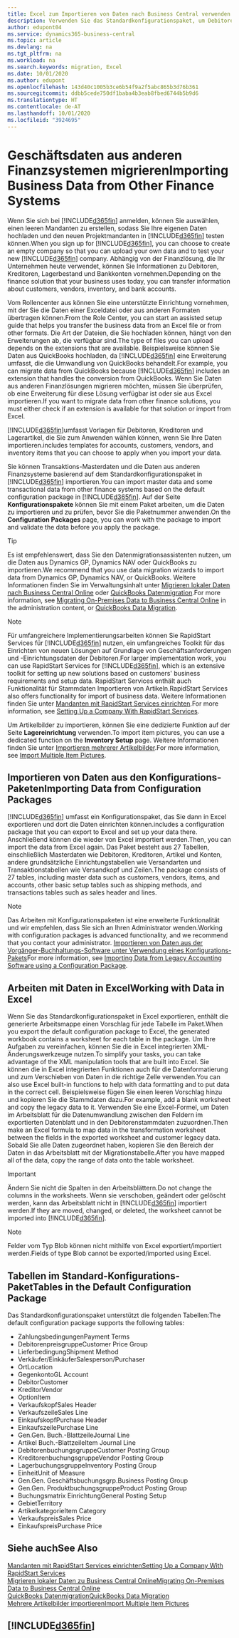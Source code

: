 ```yaml
---
title: Excel zum Importieren von Daten nach Business Central verwenden
description: Verwenden Sie das Standardkonfigurationspaket, um Debitorendaten in Excel hinzuzufügen und Daten nach Business Central zu importieren.
author: edupont04
ms.service: dynamics365-business-central
ms.topic: article
ms.devlang: na
ms.tgt_pltfrm: na
ms.workload: na
ms.search.keywords: migration, Excel
ms.date: 10/01/2020
ms.author: edupont
ms.openlocfilehash: 143d40c1005b3ce6b54f9a2f5abc865b3d76b361
ms.sourcegitcommit: ddbb5cede750df1baba4b3eab8fbed6744b5b9d6
ms.translationtype: HT
ms.contentlocale: de-AT
ms.lasthandoff: 10/01/2020
ms.locfileid: "3924695"
---
```

# <a name="importing-business-data-from-other-finance-systems"></a><span data-ttu-id="2f607-103">Geschäftsdaten aus anderen Finanzsystemen migrieren</span><span class="sxs-lookup"><span data-stu-id="2f607-103">Importing Business Data from Other Finance Systems</span></span>

<span data-ttu-id="2f607-104">Wenn Sie sich bei [!INCLUDE[d365fin](includes/d365fin_md.md)] anmelden, können Sie auswählen, einen leeren Mandanten zu erstellen, sodass Sie Ihre eigenen Daten hochladen und den neuen Projektmandanten in [!INCLUDE[d365fin](includes/d365fin_md.md)] testen können.</span><span class="sxs-lookup"><span data-stu-id="2f607-104">When you sign up for [!INCLUDE[d365fin](includes/d365fin_md.md)], you can choose to create an empty company so that you can upload your own data and to test your new [!INCLUDE[d365fin](includes/d365fin_md.md)] company.</span></span> <span data-ttu-id="2f607-105">Abhängig von der Finanzlösung, die Ihr Unternehmen heute verwendet, können Sie Informationen zu Debitoren, Kreditoren, Lagerbestand und Bankkonten vornehmen.</span><span class="sxs-lookup"><span data-stu-id="2f607-105">Depending on the finance solution that your business uses today, you can transfer information about customers, vendors, inventory, and bank accounts.</span></span>  

<span data-ttu-id="2f607-106">Vom Rollencenter aus können Sie eine unterstützte Einrichtung vornehmen, mit der Sie die Daten einer Exceldatei oder aus anderen Formaten übertragen können.</span><span class="sxs-lookup"><span data-stu-id="2f607-106">From the Role Center, you can start an assisted setup guide that helps you transfer the business data from an Excel file or from other formats.</span></span> <span data-ttu-id="2f607-107">Die Art der Dateien, die Sie hochladen können, hängt von den Erweiterungen ab, die verfügbar sind.</span><span class="sxs-lookup"><span data-stu-id="2f607-107">The type of files you can upload depends on the extensions that are available.</span></span> <span data-ttu-id="2f607-108">Beispielsweise können Sie Daten aus QuickBooks hochladen, da [!INCLUDE[d365fin](includes/d365fin_md.md)] eine Erweiterung umfasst, die die Umwandlung von QuickBooks behandelt.</span><span class="sxs-lookup"><span data-stu-id="2f607-108">For example, you can migrate data from QuickBooks because [!INCLUDE[d365fin](includes/d365fin_md.md)] includes an extension that handles the conversion from QuickBooks.</span></span> <span data-ttu-id="2f607-109">Wenn Sie Daten aus anderen Finanzlösungen migrieren möchten, müssen Sie überprüfen, ob eine Erweiterung für diese Lösung verfügbar ist oder sie aus Excel importieren.</span><span class="sxs-lookup"><span data-stu-id="2f607-109">If you want to migrate data from other finance solutions, you must either check if an extension is available for that solution or import from Excel.</span></span>  

[!INCLUDE[d365fin](includes/d365fin_md.md)]<span data-ttu-id="2f607-110">umfasst Vorlagen für Debitoren, Kreditoren und Lagerartikel, die Sie zum Anwenden wählen können, wenn Sie Ihre Daten importieren.</span><span class="sxs-lookup"><span data-stu-id="2f607-110">includes templates for accounts, customers, vendors, and inventory items that you can choose to apply when you import your data.</span></span>

<span data-ttu-id="2f607-111">Sie können Transaktions-Masterdaten und die Daten aus anderen Finanzsysteme basierend auf dem Standardkonfigurationspaket in [!INCLUDE[d365fin](includes/d365fin_md.md)] importieren.</span><span class="sxs-lookup"><span data-stu-id="2f607-111">You can import master data and some transactional data from other finance systems based on the default configuration package in [!INCLUDE[d365fin](includes/d365fin_md.md)].</span></span> <span data-ttu-id="2f607-112">Auf der Seite **Konfigurationspakete** können Sie mit einem Paket arbeiten, um die Daten zu importieren und zu prüfen, bevor Sie die Paketnummer anwenden.</span><span class="sxs-lookup"><span data-stu-id="2f607-112">On the **Configuration Packages** page, you can work with the package to import and validate the data before you apply the package.</span></span>  

> [!TIP]  
> <span data-ttu-id="2f607-113">Es ist empfehlenswert, dass Sie den Datenmigrationsassistenten nutzen, um die Daten aus Dynamics GP, Dynamics NAV oder QuickBooks zu importieren.</span><span class="sxs-lookup"><span data-stu-id="2f607-113">We recommend that you use data migration wizards to import data from Dynamics GP, Dynamics NAV, or QuickBooks.</span></span> <span data-ttu-id="2f607-114">Weitere Informationen finden Sie im Verwaltungsinhalt unter [Migrieren lokaler Daten nach Business Central Online](/dynamics365/business-central/dev-itpro/administration/migrate-data) oder [QuickBooks Datenmigration](ui-extensions-quickbooks-data-migration.md).</span><span class="sxs-lookup"><span data-stu-id="2f607-114">For more information, see [Migrating On-Premises Data to Business Central Online](/dynamics365/business-central/dev-itpro/administration/migrate-data) in the administration content, or [QuickBooks Data Migration](ui-extensions-quickbooks-data-migration.md).</span></span>

> [!NOTE]  
> <span data-ttu-id="2f607-115">Für umfangreichere Implementierungsarbeiten können Sie RapidStart Services für [!INCLUDE[d365fin](includes/d365fin_md.md)] nutzen, ein umfangreiches Toolkit für das Einrichten von neuen Lösungen auf Grundlage von Geschäftsanforderungen und -Einrichtungsdaten der Debitoren.</span><span class="sxs-lookup"><span data-stu-id="2f607-115">For larger implementation work, you can use RapidStart Services for [!INCLUDE[d365fin](includes/d365fin_md.md)], which is an extensive toolkit for setting up new solutions based on customers' business requirements and setup data.</span></span> <span data-ttu-id="2f607-116">RapidStart Services enthält auch Funktionalität für Stammdaten Importieren von Artikeln.</span><span class="sxs-lookup"><span data-stu-id="2f607-116">RapidStart Services also offers functionality for import of business data.</span></span> <span data-ttu-id="2f607-117">Weitere Informationen finden Sie unter [Mandanten mit RapidStart Services einrichten](admin-set-up-a-company-with-rapidstart.md).</span><span class="sxs-lookup"><span data-stu-id="2f607-117">For more information, see [Setting Up a Company With RapidStart Services](admin-set-up-a-company-with-rapidstart.md).</span></span>

<span data-ttu-id="2f607-118">Um Artikelbilder zu importieren, können Sie eine dedizierte Funktion auf der Seite **Lagereinrichtung** verwenden.</span><span class="sxs-lookup"><span data-stu-id="2f607-118">To import item pictures, you can use a dedicated function on the **Inventory Setup** page.</span></span> <span data-ttu-id="2f607-119">Weitere Informationen finden Sie unter [Importieren mehrerer Artikelbilder](inventory-how-import-item-pictures.md).</span><span class="sxs-lookup"><span data-stu-id="2f607-119">For more information, see [Import Multiple Item Pictures](inventory-how-import-item-pictures.md).</span></span>

## <a name="importing-data-from-configuration-packages"></a><span data-ttu-id="2f607-120">Importieren von Daten aus den Konfigurations-Paketen</span><span class="sxs-lookup"><span data-stu-id="2f607-120">Importing Data from Configuration Packages</span></span>
[!INCLUDE[d365fin](includes/d365fin_md.md)] <span data-ttu-id="2f607-121">umfasst ein Konfigurationspaket, das Sie dann in Excel exportieren und dort die Daten einrichten können.</span><span class="sxs-lookup"><span data-stu-id="2f607-121">includes a configuration package that you can export to Excel and set up your data there.</span></span> <span data-ttu-id="2f607-122">Anschließend können die wieder von Excel importiert werden.</span><span class="sxs-lookup"><span data-stu-id="2f607-122">Then, you can import the data from Excel again.</span></span> <span data-ttu-id="2f607-123">Das Paket besteht aus 27 Tabellen, einschließlich Masterdaten wie Debitoren, Kreditoren, Artikel und Konten, andere grundsätzliche Einrichtungstabellen wie Versandarten und Transaktionstabellen wie Versandkopf und Zeilen.</span><span class="sxs-lookup"><span data-stu-id="2f607-123">The package consists of 27 tables, including master data such as customers, vendors, items, and accounts, other basic setup tables such as shipping methods, and transactions tables such as sales header and lines.</span></span>  

> [!NOTE]  
>   <span data-ttu-id="2f607-124">Das Arbeiten mit Konfigurationspaketen ist eine erweiterte Funktionalität und wir empfehlen, dass Sie sich an Ihren Administrator wenden.</span><span class="sxs-lookup"><span data-stu-id="2f607-124">Working with configuration packages is advanced functionality, and we recommend that you contact your administrator.</span></span> <span data-ttu-id="2f607-125">[Importieren von Daten aus der Vorgänger-Buchhaltungs-Software unter Verwendung eines Konfigurations-Pakets](across-import-data-configuration-packages.md)</span><span class="sxs-lookup"><span data-stu-id="2f607-125">For more information, see [Importing Data from Legacy Accounting Software using a Configuration Package](across-import-data-configuration-packages.md).</span></span>

## <a name="working-with-data-in-excel"></a><span data-ttu-id="2f607-126">Arbeiten mit Daten in Excel</span><span class="sxs-lookup"><span data-stu-id="2f607-126">Working with Data in Excel</span></span>
<span data-ttu-id="2f607-127">Wenn Sie das Standardkonfigurationspaket in Excel exportieren, enthält die generierte Arbeitsmappe einen Vorschlag für jede Tabelle im Paket.</span><span class="sxs-lookup"><span data-stu-id="2f607-127">When you export the default configuration package to Excel, the generated workbook contains a worksheet for each table in the package.</span></span> <span data-ttu-id="2f607-128">Um Ihre Aufgaben zu vereinfachen, können Sie die in Excel integrierten XML-Änderungswerkzeuge nutzen.</span><span class="sxs-lookup"><span data-stu-id="2f607-128">To simplify your tasks, you can take advantage of the XML manipulation tools that are built into Excel.</span></span> <span data-ttu-id="2f607-129">Sie können die in Excel integrierten Funktionen auch für die Datenformatierung und zum Verschieben von Daten in die richtige Zelle verwenden.</span><span class="sxs-lookup"><span data-stu-id="2f607-129">You can also use Excel built-in functions to help with data formatting and to put data in the correct cell.</span></span> <span data-ttu-id="2f607-130">Beispielsweise fügen Sie einen leeren Vorschlag hinzu und kopieren Sie die Stammdaten dazu.</span><span class="sxs-lookup"><span data-stu-id="2f607-130">For example, add a blank worksheet and copy the legacy data to it.</span></span> <span data-ttu-id="2f607-131">Verwenden Sie eine Excel-Formel, um Daten im Arbeitsblatt für die Datenumwandlung zwischen den Feldern im exportierten Datenblatt und in den Debitorenstammdaten zuzuordnen.</span><span class="sxs-lookup"><span data-stu-id="2f607-131">Then make an Excel formula to map data in the transformation worksheet between the fields in the exported worksheet and customer legacy data.</span></span> <span data-ttu-id="2f607-132">Sobald Sie alle Daten zugeordnet haben, kopieren Sie den Bereich der Daten in das Arbeitsblatt mit der Migrationstabelle.</span><span class="sxs-lookup"><span data-stu-id="2f607-132">After you have mapped all of the data, copy the range of data onto the table worksheet.</span></span>  

> [!IMPORTANT]  
>  <span data-ttu-id="2f607-133">Ändern Sie nicht die Spalten in den Arbeitsblättern.</span><span class="sxs-lookup"><span data-stu-id="2f607-133">Do not change the columns in the worksheets.</span></span> <span data-ttu-id="2f607-134">Wenn sie verschoben, geändert oder gelöscht werden, kann das Arbeitsblatt nicht in [!INCLUDE[d365fin](includes/d365fin_md.md)] importiert werden.</span><span class="sxs-lookup"><span data-stu-id="2f607-134">If they are moved, changed, or deleted, the worksheet cannot be imported into [!INCLUDE[d365fin](includes/d365fin_md.md)].</span></span>

> [!NOTE]
> <span data-ttu-id="2f607-135">Felder vom Typ Blob können nicht mithilfe von Excel exportiert/importiert werden.</span><span class="sxs-lookup"><span data-stu-id="2f607-135">Fields of type Blob cannot be exported/imported using Excel.</span></span>

## <a name="tables-in-the-default-configuration-package"></a><span data-ttu-id="2f607-136">Tabellen im Standard-Konfigurations-Paket</span><span class="sxs-lookup"><span data-stu-id="2f607-136">Tables in the Default Configuration Package</span></span>
<span data-ttu-id="2f607-137">Das Standardkonfigurationspaket unterstützt die folgenden Tabellen:</span><span class="sxs-lookup"><span data-stu-id="2f607-137">The default configuration package supports the following tables:</span></span>

-   <span data-ttu-id="2f607-138">Zahlungsbedingungen</span><span class="sxs-lookup"><span data-stu-id="2f607-138">Payment Terms</span></span>
-   <span data-ttu-id="2f607-139">Debitorenpreisgruppe</span><span class="sxs-lookup"><span data-stu-id="2f607-139">Customer Price Group</span></span>
-   <span data-ttu-id="2f607-140">Lieferbedingung</span><span class="sxs-lookup"><span data-stu-id="2f607-140">Shipment Method</span></span>
-   <span data-ttu-id="2f607-141">Verkäufer/Einkäufer</span><span class="sxs-lookup"><span data-stu-id="2f607-141">Salesperson/Purchaser</span></span>
-   <span data-ttu-id="2f607-142">Ort</span><span class="sxs-lookup"><span data-stu-id="2f607-142">Location</span></span>
-   <span data-ttu-id="2f607-143">Gegenkonto</span><span class="sxs-lookup"><span data-stu-id="2f607-143">GL Account</span></span>
-   <span data-ttu-id="2f607-144">Debitor</span><span class="sxs-lookup"><span data-stu-id="2f607-144">Customer</span></span>
-   <span data-ttu-id="2f607-145">Kreditor</span><span class="sxs-lookup"><span data-stu-id="2f607-145">Vendor</span></span>
-   <span data-ttu-id="2f607-146">Option</span><span class="sxs-lookup"><span data-stu-id="2f607-146">Item</span></span>
-   <span data-ttu-id="2f607-147">Verkaufskopf</span><span class="sxs-lookup"><span data-stu-id="2f607-147">Sales Header</span></span>
-   <span data-ttu-id="2f607-148">Verkaufszeile</span><span class="sxs-lookup"><span data-stu-id="2f607-148">Sales Line</span></span>
-   <span data-ttu-id="2f607-149">Einkaufskopf</span><span class="sxs-lookup"><span data-stu-id="2f607-149">Purchase Header</span></span>
-   <span data-ttu-id="2f607-150">Einkaufszeile</span><span class="sxs-lookup"><span data-stu-id="2f607-150">Purchase Line</span></span>
-   <span data-ttu-id="2f607-151">Gen.</span><span class="sxs-lookup"><span data-stu-id="2f607-151">Gen.</span></span> <span data-ttu-id="2f607-152">Buch.-Blattzeile</span><span class="sxs-lookup"><span data-stu-id="2f607-152">Journal Line</span></span>
-   <span data-ttu-id="2f607-153">Artikel Buch.-Blattzeile</span><span class="sxs-lookup"><span data-stu-id="2f607-153">Item Journal Line</span></span>
-   <span data-ttu-id="2f607-154">Debitorenbuchungsgruppe</span><span class="sxs-lookup"><span data-stu-id="2f607-154">Customer Posting Group</span></span>
-   <span data-ttu-id="2f607-155">Kreditorenbuchungsgruppe</span><span class="sxs-lookup"><span data-stu-id="2f607-155">Vendor Posting Group</span></span>
-   <span data-ttu-id="2f607-156">Lagerbuchungsgruppe</span><span class="sxs-lookup"><span data-stu-id="2f607-156">Inventory Posting Group</span></span>
-   <span data-ttu-id="2f607-157">Einheit</span><span class="sxs-lookup"><span data-stu-id="2f607-157">Unit of Measure</span></span>
-   <span data-ttu-id="2f607-158">Gen.</span><span class="sxs-lookup"><span data-stu-id="2f607-158">Gen.</span></span> <span data-ttu-id="2f607-159">Geschäftsbuchungsgrp.</span><span class="sxs-lookup"><span data-stu-id="2f607-159">Business Posting Group</span></span>
-   <span data-ttu-id="2f607-160">Gen.</span><span class="sxs-lookup"><span data-stu-id="2f607-160">Gen.</span></span> <span data-ttu-id="2f607-161">Produktbuchungsgruppe</span><span class="sxs-lookup"><span data-stu-id="2f607-161">Product Posting Group</span></span>
-   <span data-ttu-id="2f607-162">Buchungsmatrix Einrichtung</span><span class="sxs-lookup"><span data-stu-id="2f607-162">General Posting Setup</span></span>
-   <span data-ttu-id="2f607-163">Gebiet</span><span class="sxs-lookup"><span data-stu-id="2f607-163">Territory</span></span>
-   <span data-ttu-id="2f607-164">Artikelkategorie</span><span class="sxs-lookup"><span data-stu-id="2f607-164">Item Category</span></span>
-   <span data-ttu-id="2f607-165">Verkaufspreis</span><span class="sxs-lookup"><span data-stu-id="2f607-165">Sales Price</span></span>
-   <span data-ttu-id="2f607-166">Einkaufspreis</span><span class="sxs-lookup"><span data-stu-id="2f607-166">Purchase Price</span></span>

## <a name="see-also"></a><span data-ttu-id="2f607-167">Siehe auch</span><span class="sxs-lookup"><span data-stu-id="2f607-167">See Also</span></span>
[<span data-ttu-id="2f607-168">Mandanten mit RapidStart Services einrichten</span><span class="sxs-lookup"><span data-stu-id="2f607-168">Setting Up a Company With RapidStart Services</span></span>](admin-set-up-a-company-with-rapidstart.md)  
[<span data-ttu-id="2f607-169">Migrieren lokaler Daten zu Business Central Online</span><span class="sxs-lookup"><span data-stu-id="2f607-169">Migrating On-Premises Data to Business Central Online</span></span>](/dynamics365/business-central/dev-itpro/administration/migrate-data)  
[<span data-ttu-id="2f607-170">QuickBooks Datenmigration</span><span class="sxs-lookup"><span data-stu-id="2f607-170">QuickBooks Data Migration</span></span>](ui-extensions-quickbooks-data-migration.md)  
[<span data-ttu-id="2f607-171">Mehrere Artikelbilder importieren</span><span class="sxs-lookup"><span data-stu-id="2f607-171">Import Multiple Item Pictures</span></span>](inventory-how-import-item-pictures.md)

## [!INCLUDE[d365fin](includes/free_trial_md.md)]  
